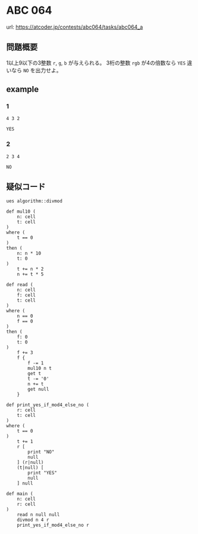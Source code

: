# ABC 064

url: https://atcoder.jp/contests/abc064/tasks/abc064_a

## 問題概要

1以上9以下の3整数 `r`, `g`, `b` が与えられる。
3桁の整数 `rgb` が4の倍数なら `YES` 違いなら `NO` を出力せよ。 

## example

### 1

```
4 3 2
```

```
YES
```

### 2

```
2 3 4
```

```
NO
```

## 疑似コード

```
ues algorithm::divmod

def mul10 (
    n: cell
    t: cell
)
where (
    t == 0
)
then (
    n: n * 10
    t: 0
)
    t += n * 2
    n += t * 5

def read (
    n: cell
    f: cell
    t: cell
)
where (
    n == 0
    f == 0
)
then (
    f: 0
    t: 0
)
    f += 3
    f {
        f -= 1
        mul10 n t
        get t
        t -= '0'
        n += t
        get null
    }

def print_yes_if_mod4_else_no (
    r: cell
    t: cell
)
where (
    t == 0
)
    t += 1
    r [
        print "NO"
        null 
    ] (r|null)
    (t|null) [
        print "YES"
        null
    ] null

def main (
    n: cell
    r: cell
)
    read n null null
    divmod n 4 r
    print_yes_if_mod4_else_no r
```
